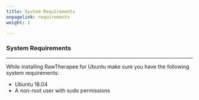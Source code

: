```yaml
---
title: System Requirements
onpagelink: requirements
weight: 1

---
```


### **System Requirements**
-------------------

While installing RawTherapee for Ubuntu make sure you have the following system requirements:

- Ubuntu 18.04
- A non-root user with sudo permissions
 
